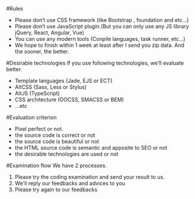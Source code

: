 #Rules
+ Please don’t use CSS framework (like Bootstrap , foundation and etc...)
+ Please don’t use JavaScript plugin.(But you can only use any JS library jQuery, React, Angular, Vue)
+ You can use any modern tools (Conpile languages, task runner, etc...)
+ We hope to finish within 1 week at least after I send you zip data. And the sooner, the better.

#Desirable technologies
If you use following technologies, we'll evaluate better.

+ Template languages (Jade, EJS or ECT)
+ AltCSS (Sass, Less or Stylus)
+ AltJS (TypeScript)
+ CSS architecture (OOCSS, SMACSS or BEM)
+ ...etc

#Evaluation criterion
+ Pixel perfect or not.
+ the source code is correct or not
+ the source code is beautiful or not
+ the HTML source code is semantic and apposite to SEO or not
+ the desirable technologies are used or not

#Examination flow
We have 2 processes.

1. Please try the coding examination and send your result to us.
2. We'll reply our feedbacks and advices to you
3. Please try again to our feedbacks


